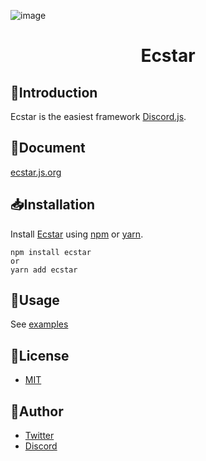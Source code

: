 ![image](https://user-images.githubusercontent.com/38714187/72132993-bb2ab900-33c3-11ea-9ddc-c3dd7feba787.png)

<h1 align="center">Ecstar</h1>

## 📃Introduction

Ecstar is the easiest framework [Discord.js](https://github.com/discordjs/discord.js).

## 📖Document

[ecstar.js.org](https://ecstar.js.org/)

## 📥Installation

Install [Ecstar](https://www.npmjs.com/package/ecstar) using [npm](https://www.npmjs.com/) or [yarn](https://yarnpkg.com/).

```
npm install ecstar
or
yarn add ecstar
```

## 💬Usage

See [examples](https://github.com/Ecstar-js/Ecstar/tree/main/examples)

## 🎫License

- [MIT](https://github.com/Ecstar-js/Ecstar/blob/main/LICENSE)

## 👀Author

- [Twitter](https://twitter.com/mouse_484)
- [Discord](https://discord.gg/T4e5xbP)

